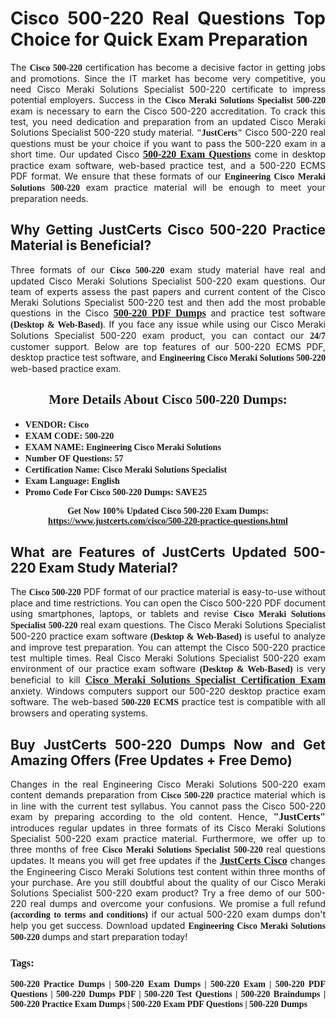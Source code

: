 <h1 style="text-align: justify;"><strong>Cisco 500-220 Real Questions Top Choice for Quick Exam Preparation</strong></h1>

<p style="text-align: justify;">The <span style="font-family:Georgia,serif;"><strong>Cisco 500-220</strong></span> certification has become a decisive factor in getting jobs and promotions. Since the IT market has become very competitive, you need Cisco Meraki Solutions Specialist 500-220 certificate to impress potential employers. Success in the <span style="font-family:Georgia,serif;"><strong>Cisco Meraki Solutions Specialist 500-220</strong></span> exam is necessary to earn the Cisco 500-220 accreditation. To crack this test, you need dedication and preparation from an updated Cisco Meraki Solutions Specialist 500-220 study material. <span style="font-size:14px;"><span style="font-family:Georgia,serif;"><strong>"JustCerts"</strong></span></span> Cisco 500-220 real questions must be your choice if you want to pass the 500-220 exam in a short time. Our updated Cisco <a href="https://www.justcerts.com/cisco/500-220-practice-questions.html"><span style="font-size:16px;"><span style="font-family:Georgia,serif;"><strong>500-220 Exam Questions</strong></span></span></a> come in desktop practice exam software, web-based practice test, and a 500-220 ECMS PDF format. We ensure that these formats of our <span style="font-family:Georgia,serif;"><strong>Engineering Cisco Meraki Solutions 500-220</strong></span> exam practice material will be enough to meet your preparation needs.</p>

<h2 style="text-align: justify;"><strong>Why Getting JustCerts Cisco 500-220 Practice Material is Beneficial?</strong></h2>

<p style="text-align: justify;">Three formats of our <span style="font-family:Georgia,serif;"><strong>Cisco 500-220</strong></span> exam study material have real and updated Cisco Meraki Solutions Specialist 500-220 exam questions. Our team of experts assess the past papers and current content of the Cisco Meraki Solutions Specialist 500-220 test and then add the most probable questions in the Cisco <a href="https://www.justcerts.com/cisco/500-220-practice-questions.html"><span style="font-size:16px;"><span style="font-family:Georgia,serif;"><strong>500-220 PDF Dumps</strong></span></span></a> and practice test software <span style="font-family:Georgia,serif;"><strong>(Desktop & Web-Based)</strong></span>. If you face any issue while using our Cisco Meraki Solutions Specialist 500-220 exam product, you can contact our <span style="font-family:Georgia,serif;"><strong>24/7</strong></span> customer support. Below are top features of our 500-220 ECMS PDF, desktop practice test software, and <span style="font-family:Georgia,serif;"><strong>Engineering Cisco Meraki Solutions 500-220</strong></span> web-based practice exam.</p>

<h2 style="text-align: center;"><strong><span style="font-family:Georgia,serif;">More Details About Cisco 500-220 Dumps:</span></strong></h2>

<ul>
	<li style="text-align: justify;"><span style="font-size:14px;"><span style="font-family:Georgia,serif;"><strong>VENDOR: Cisco</strong></span></span></li>
	<li style="text-align: justify;"><span style="font-size:14px;"><span style="font-family:Georgia,serif;"><strong>EXAM CODE: 500-220</strong></span></span></li>
	<li style="text-align: justify;"><span style="font-size:14px;"><span style="font-family:Georgia,serif;"><strong>EXAM NAME: Engineering Cisco Meraki Solutions</strong></span></span></li>
	<li style="text-align: justify;"><span style="font-size:14px;"><span style="font-family:Georgia,serif;"><strong>Number OF Questions: 57</strong></span></span></li>
	<li style="text-align: justify;"><span style="font-size:14px;"><span style="font-family:Georgia,serif;"><strong>Certification Name: Cisco Meraki Solutions Specialist</strong></span></span></li>
	<li style="text-align: justify;"><span style="font-size:14px;"><span style="font-family:Georgia,serif;"><strong>Exam Language: English</strong></span></span></li>
	<li style="text-align: justify;"><span style="font-size:14px;"><span style="font-family:Georgia,serif;"><strong>Promo Code For Cisco 500-220 Dumps: SAVE25</strong></span></span></li>
</ul>

<p style="text-align: center;"><strong><span style="font-family:Georgia,serif;"><span style="font-size:14px;">Get Now 100% Updated Cisco 500-220 Exam Dumps:</span> <a href="https://www.justcerts.com/cisco/500-220-practice-questions.html">https://www.justcerts.com/cisco/500-220-practice-questions.html</a></span></strong></p>

<h2 style="text-align: justify;"><strong>What are Features of JustCerts Updated 500-220 Exam Study Material?</strong></h2>

<p style="text-align: justify;">The <span style="font-family:Georgia,serif;"><strong>Cisco 500-220</strong></span> PDF format of our practice material is easy-to-use without place and time restrictions. You can open the Cisco 500-220 PDF document using smartphones, laptops, or tablets and revise <span style="font-family:Georgia,serif;"><strong>Cisco Meraki Solutions Specialist 500-220</strong></span> real exam questions. The Cisco Meraki Solutions Specialist 500-220 practice exam software <span style="font-family:Georgia,serif;"><strong>(Desktop & Web-Based)</strong></span> is useful to analyze and improve test preparation. You can attempt the Cisco 500-220 practice test multiple times. Real Cisco Meraki Solutions Specialist 500-220 exam environment of our practice exam software <span style="font-family:Georgia,serif;"><strong>(Desktop & Web-Based)</strong></span> is very beneficial to kill <a href="https://www.justcerts.com/cisco/cisco-meraki-solutions-specialist-certification-exams.html"><span style="font-size:16px;"><span style="font-family:Georgia,serif;"><strong>Cisco Meraki Solutions Specialist Certification Exam</strong></span></span></a> anxiety. Windows computers support our 500-220 desktop practice exam software. The web-based <span style="font-family:Georgia,serif;"><strong>500-220 ECMS</strong></span> practice test is compatible with all browsers and operating systems.</p>

<h2 style="text-align: justify;"><strong>Buy JustCerts 500-220 Dumps Now and Get Amazing Offers (Free Updates + Free Demo)</strong></h2>

<p style="text-align: justify;">Changes in the real Engineering Cisco Meraki Solutions 500-220 exam content demands preparation from <span style="font-family:Georgia,serif;"><strong>Cisco 500-220</strong></span> practice material which is in line with the current test syllabus. You cannot pass the Cisco 500-220 exam by preparing according to the old content. Hence, <span style="font-size:16px;"><span style="font-family:Georgia,serif;"><strong>"JustCerts"</strong></span></span> introduces regular updates in three formats of its Cisco Meraki Solutions Specialist 500-220 exam practice material. Furthermore, we offer up to three months of free <span style="font-family:Georgia,serif;"><strong>Cisco Meraki Solutions Specialist 500-220 </strong></span>real questions updates. It means you will get free updates if the <a href="https://www.justcerts.com/cisco-certification-exams.html"><span style="font-size:16px;"><span style="font-family:Georgia,serif;"><strong>JustCerts Cisco</strong></span></span></a> changes the Engineering Cisco Meraki Solutions test content within three months of your purchase. Are you still doubtful about the quality of our Cisco Meraki Solutions Specialist 500-220 exam product? Try a free demo of our 500-220 real dumps and overcome your confusions. We promise a full refund <span style="font-family:Georgia,serif;"><strong>(according to terms and conditions)</strong></span> if our actual 500-220 exam dumps don't help you get success. Download updated <span style="font-family:Georgia,serif;"><strong>Engineering Cisco Meraki Solutions 500-220</strong></span> dumps and start preparation today!</p>

<h3 style="text-align: justify;"><span style="font-family:Georgia,serif;"><strong>Tags:</strong></span></h3>

<p style="text-align: justify;"><span style="font-family:Georgia,serif;"><strong>500-220 Practice Dumps | 500-220 Exam Dumps | 500-220 Exam | 500-220 PDF Questions | 500-220 Dumps PDF | 500-220 Test Questions | 500-220 Braindumps | 500-220 Practice Exam Dumps | 500-220 Exam PDF Questions | 500-220 Dumps</strong></span></p>

